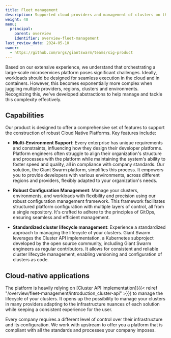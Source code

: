 ```yaml
---
title: Fleet management
description: Supported cloud providers and management of clusters on the Giant Swarm platform.
weight: 40
menu:
  principal:
    parent: overview
    identifier: overview-fleet-management
last_review_date: 2024-05-10
owner:
  - https://github.com/orgs/giantswarm/teams/sig-product
---
```


Based on our extensive experience, we understand that orchestrating a large-scale microservices platform poses significant challenges. Ideally, workloads should be designed for seamless execution in the cloud and in containers. However, this becomes exponentially more complex when juggling multiple providers, regions, clusters and environments. Recognizing this, we've developed abstractions to help manage and tackle this complexity effectively.

## Capabilities

Our product is designed to offer a comprehensive set of features to support the construction of robust Cloud Native Platforms. Key features include:

- **Multi-Environment Support**: Every enterprise has unique requirements and constraints, influencing how they design their developer platforms. Platform engineers often struggle to align their organization's structure and processes with the platform while maintaining the system's ability to foster speed and quality, all in compliance with company standards. Our solution, the Giant Swarm platform, simplifies this process. It empowers you to provide developers with various environments, across different regions and providers, flexibly adapted to your organization's needs.

- **Robust Configuration Management**: Manage your clusters, environments, and workloads with flexibility and precision using our robust configuration management framework. This framework facilitates structured platform configuration with multiple layers of control, all from a single repository. It's crafted to adhere to the principles of GitOps, ensuring seamless and efficient management.

- **Standardized cluster lifecycle management**: Experience a standardized approach to managing the lifecycle of your clusters. Giant Swarm leverages the Cluster API implementation, a Kubernetes subproject developed by the open source community, including Giant Swarm engineers as regular contributors. It allows for consistent and reliable cluster lifecycle management, enabling versioning and configuration of clusters as code.

## Cloud-native applications

The platform is heavily relying on [Cluster API implementation]({{< relref "/overview/fleet-management/introduction_cluster-api" >}}) to manage the lifecycle of your clusters. It opens up the possibility to manage your clusters in many providers adapting to the infrastructure nuances of each solution while keeping a consistent experience for the user.

Every company requires a different level of control over their infrastructure and its configuration. We work with upstream to offer you a platform that is compliant with all the standards and processes your company imposes.
